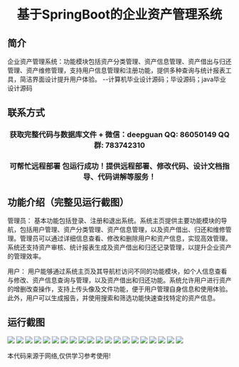 <p><h1 align="center">基于SpringBoot的企业资产管理系统</h1></p>

## 简介
企业资产管理系统：功能模块包括资产分类管理、资产信息管理、资产借出与归还管理、资产维修管理，支持用户信息管理和注册功能，提供多种查询与统计报表工具，简洁界面设计提升用户体验。    --计算机毕业设计源码；毕设源码；java毕业设计源码


## 联系方式
<p><h3 align="center">获取完整代码与数据库文件 + 微信：deepguan QQ: 86050149 QQ群: 783742310</h3></p>
<p><h3 align="center">可帮忙远程部署 包运行成功！提供远程部署、修改代码、设计文档指导、代码讲解等服务！</h3></p>

## 功能介绍（完整见运行截图）
管理员： 基本功能包括登录、注册和退出系统。系统主页提供主要功能模块的导航，包括用户管理、资产分类管理、资产信息管理，以及资产借出、归还和维修管理。管理员可以通过详细信息查看、修改和删除用户和资产信息，实现高效管理。系统还支持资产审核、统计报表生成及资产借出和归还记录管理，以提升企业资产的管理效率。

用户： 用户能够通过系统主页及其导航栏访问不同的功能模块，如个人信息查看与修改、资产信息查询与管理，以及资产借出和归还功能。系统允许用户进行资产的增删改查操作，支持上传头像及文件功能，便于用户管理自身信息和使用体验。此外，用户可以生成报告，并使用搜索和筛选功能快速查找特定的资产信息。


## 运行截图
![](img/001.jpg)
![](img/002.jpg)
![](img/003.jpg)
![](img/004.jpg)
![](img/005.jpg)
![](img/006.jpg)
![](img/007.jpg)
![](img/008.jpg)
![](img/009.jpg)
![](img/010.jpg)
![](img/011.jpg)
![](img/012.jpg)
![](img/013.jpg)
![](img/014.jpg)
![](img/015.jpg)
![](img/016.jpg)
![](img/017.jpg)
![](img/018.jpg)
![](img/019.jpg)
![](img/020.jpg)

<p>本代码来源于网络,仅供学习参考使用!</p>
